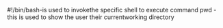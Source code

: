 #!/bin/bash-is used to invokethe specific shell to execute command pwd -this is used to show the user their currentworking directory

